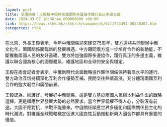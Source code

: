 ```yaml
---
layout: post
title: 全國兩會｜王毅稱中俄將加強國際多邊協作踐行真正多邊主義
date: 2024-03-07 10:38:44.000000000 +08:00
link: https://news.rthk.hk/rthk/ch/component/k2/1743492-20240307.htm
categories: rthk
---
```


在北京，外長王毅表示，今年中俄關係迎來建交75周年，雙方還將共同舉辦中俄文化年。兩國關係面臨新的發展機遇，中方願同俄方進一步培育合作的新動能，不斷推動兩國人民的友好基礎。雙方將加強國際多邊協作，踐行真正的多邊主義，維護以聯合國為核心的國際體系，維護地區和全球的安全與穩定。

王毅在兩會記者會表示，中俄新時代全面戰略協作夥伴關係保持著高水平的運行。雙方政治互信持續深化互利合作優勢互補，民間交往熱情高漲，充分體現兩國互利合作的強大韌性和廣闊前景。

王毅認為，維護好、發展好中俄關係，這是雙方基於兩國人民根本利益作出的戰略選擇，更是順應世界發展大勢的必然要求。當今世界霸權不得人心，分裂沒有前途。大國不應對抗，冷戰不能重來。中俄關係順應世界多極化和國際關係民主化的時代潮流，對維護全球戰略穩定促進大國良性互動推動新興大國合作都具有重要的價值。
